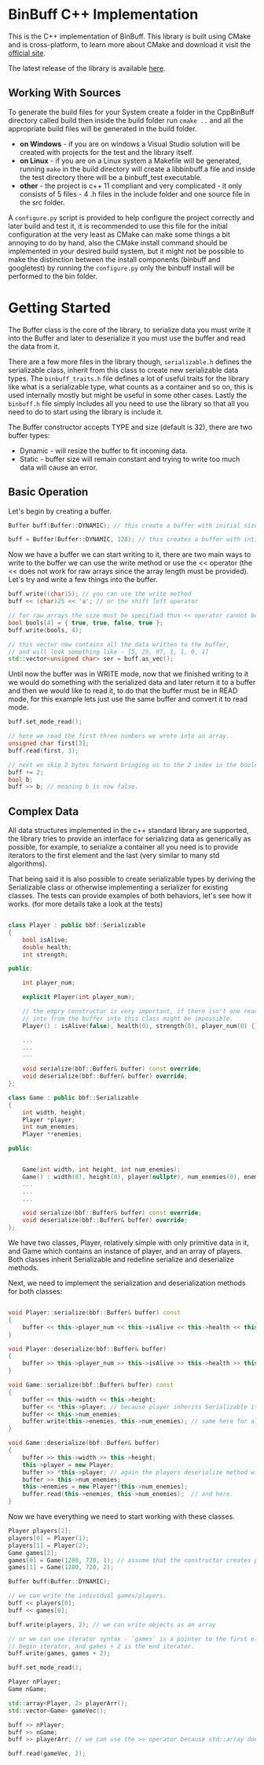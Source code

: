 # BinBuff C++ Implementation

This is the C++ implementation of BinBuff.
This library is built using CMake and is cross-platform, to learn more about CMake and download it visit the   [official site](https://cmake.org/).

The latest release of the library is available [here](https://github.com/Zshoham/BinBuff/releases).

## Working With Sources 

To generate the build files for your System create a folder in the CppBinBuff directory called build
then inside the build folder run `cmake ..` and all the appropriate build files will be generated in the build folder.

* **on Windows** - if you are on windows a Visual Studio solution will be created with projects for the test and the library itself.
* **on Linux** - if you are on a Linux system a Makefile will be generated, running `make` in the build directory will create a libbinbuff.a file and inside the test directory there will be a binbuff_test executable.
* **other** - the project is c++ 11 compliant and very complicated - it only consists of 5 files - 4 .h files in the include folder and one source file in the src folder.

A `configure.py` script is provided to help configure the project correctly and later build and test it, it is recommended to use this file for the initial configuration at the very least as CMake can make some things a bit annoying to do by hand, also the CMake install command should be implemented in your desired build system, but it might not be possible to make the distinction between the install components (binbuff and googletest) by running the `configure.py` only the binbuff install will be performed to the bin folder.

# Getting Started

The Buffer class is the core of the library, to serialize data you must write it into the Buffer and later to deserialize it you must use the buffer and read the data from it.

There are a few more files in the library though, `serializable.h` defines the serializable class, inherit from this class to create new serializable data types.
The `binbuff_traits.h` file defines a lot of useful traits for the library like what is a serializable type, what counts as a container and so on, this is used internally mostly but might be useful in some other cases.
Lastly the `binbuff.h` file simply includes all you need to use the library so that all you need to do to start using the library is include it.

The Buffer constructor accepts TYPE and size (default is 32), there are two buffer types:

* Dynamic - will resize the buffer to fit incoming data.
* Static - buffer size will remain constant and trying to write too much data will cause an error.

## Basic Operation

Let's begin by creating a buffer.

```C++
Buffer buff(Buffer::DYNAMIC); // this create a buffer with initial size of 32.

buff = Buffer(Buffer::DYNAMIC, 128); // this creates a buffer with intial size of 128.
```

Now we have a buffer we can start writing to it, there are two main ways to write to the buffer we can use the write method or use the << operator (the << does not work for raw arrays since the array length must be provided).
Let's try and write a few things into the buffer.

```C++
buff.write((char)5); // you can use the write method
buff << (char)25 << 'a'; // or the shift left operator

// for raw arrays the size must be specified thus << operator cannot be used.
bool bools[4] = { true, true, false, true };
buff.write(bools, 4); 

// this vector now contains all the data written to the buffer, 
// and will look something like - [5, 25, 97, 1, 1, 0, 1]
std::vector<unsigned char> ser = buff.as_vec();
```

Until now the buffer was in WRITE mode, now that we finished writing to it we would do something with the serialized data and later return it to a buffer and then we would like to read it, to do that the buffer must be in READ mode, for this example lets just use the same buffer and convert it to read mode.

```C++
buff.set_mode_read();

// here we read the first three numbers we wrote into an array.
unsigned char first[3];
buff.read(first, 3);

// next we skip 2 bytes forward bringing us to the 2 index in the boolean array.
buff += 2;
bool b;
buff >> b; // meaning b is now false.

```

## Complex Data

All data structures implemented in the c++ standard library are supported, the library tries to provide an interface for serializing data as generically as possible, for example, to serialize a container all you need is to provide iterators to the first element and the last (very similar to many std algorithms).

That being said it is also possible to create serializable types by deriving the Serializable class or otherwise implementing a serializer for existing classes.
The tests can provide examples of both behaviors, let's see how it works. (for more details take a look at the tests)

```C++

class Player : public bbf::Serializable
{
	bool isAlive;
    double health;
	int strength;

public:

	int player_num;

    explicit Player(int player_num);

    // the empry constructor is very important, if there isn't one reading 
    // into from the buffer into this class might be impossible.
	Player() : isAlive(false), health(0), strength(0), player_num(0) {}

	...
    ...    
    ...

	void serialize(bbf::Buffer& buffer) const override;
	void deserialize(bbf::Buffer& buffer) override;
};

class Game : public bbf::Serializable
{
	int width, height;
	Player *player;
	int num_enemies;
	Player **enemies;

public:


    Game(int width, int height, int num_enemies);
	Game() : width(0), height(0), player(nullptr), num_enemies(0), enemies(nullptr)  {}
    ...
    ...
    ...

	void serialize(bbf::Buffer& buffer) const override;
	void deserialize(bbf::Buffer& buffer) override;
};
```

We have two classes, Player, relatively simple with only primitive data in it, and Game which contains an instance of player, and an array of players.
Both classes inherit Serializable and redefine serialize and deserialize methods.

Next, we need to implement the serialization and deserialization methods for both classes:

```C++

void Player::serialize(bbf::Buffer& buffer) const
{
	buffer << this->player_num << this->isAlive << this->health << this->strength;
}

void Player::deserialize(bbf::Buffer& buffer)
{
	buffer >> this->player_num >> this->isAlive >> this->health >> this->strength;
}

void Game::serialize(bbf::Buffer& buffer) const
{
	buffer << this->width << this->height;
	buffer << *this->player; // because player inherits Serializable its serialize method will be used here.
	buffer << this->num_enemies;
	buffer.write(this->enemies, this->num_enemies); // same here for all players.
}

void Game::deserialize(bbf::Buffer& buffer)
{
	buffer >> this->width >> this->height;
	this->player = new Player;
	buffer >> *this->player; // again the players deserialize method will be called here.
	buffer >> this->num_enemies;
	this->enemies = new Player*[this->num_enemies];
	buffer.read(this->enemies, this->num_enemies);  // and here.
}

```

Now we have everything we need to start working with these classes.

```C++
Player players[2];
players[0] = Player(1);
players[1] = Player(2);
Game games[2];
games[0] = Game(1280, 720, 1); // assume that the constructor creates players for the enemies.
games[1] = Game(1280, 720, 2);

Buffer buff(Buffer::DYNAMIC); 

// we can write the individual games/players.
buff << players[0];
buff << games[0];

buff.write(players, 2); // we can write objects as an array

// or we can use iterator syntax - `games` is a pointer to the first element or the
// begin iterator, and games + 2 is the end iterator.  
buff.write(games, games + 2);

buff.set_mode_read();

Player nPlayer;
Game nGame;

std::array<Player, 2> playerArr();
std::vector<Game> gameVec();

buff >> nPlayer;
buff >> nGame;
buff >> playerArr; // we can use the >> operator because std::array does not require size.

buff.read(gameVec, 2);

```